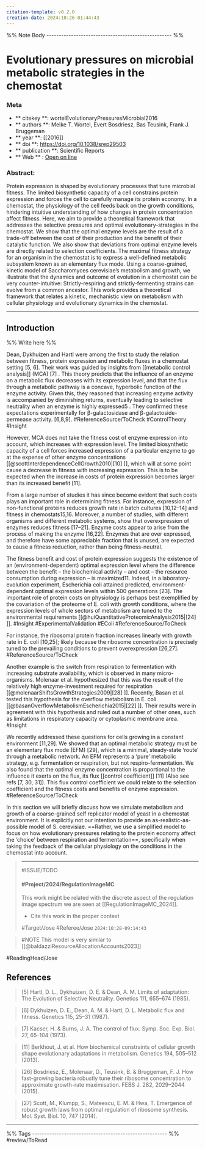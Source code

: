 ```yaml
---
citation-template: v0.2.0
creation-date: 2024:10:26-01:44:43
---
```


%% Note Body --------------------------------------------------- %%
# Evolutionary pressures on microbial metabolic strategies in the chemostat

### Meta
- ** citekey **: wortelEvolutionaryPressuresMicrobial2016
- ** authors **: Meike T. Wortel, Evert Bosdriesz, Bas Teusink, Frank J. Bruggeman
- ** year **: [[2016]]
- ** doi **: https://doi.org/10.1038/srep29503
- ** publication **: Scientific Reports
- ** Web ** : [Open on line](https://www.nature.com/articles/srep29503)


### Abstract:

Protein expression is shaped by evolutionary processes that tune microbial fitness. The limited biosynthetic capacity of a cell constrains protein expression and forces the cell to carefully manage its protein economy. In a chemostat, the physiology of the cell feeds back on the growth conditions, hindering intuitive understanding of how changes in protein concentration affect fitness. Here, we aim to provide a theoretical framework that addresses the selective pressures and optimal evolutionary-strategies in the chemostat. We show that the optimal enzyme levels are the result of a trade-off between the cost of their production and the benefit of their catalytic function. We also show that deviations from optimal enzyme levels are directly related to selection coefficients. The maximal fitness strategy for an organism in the chemostat is to express a well-defined metabolic subsystem known as an elementary flux mode. Using a coarse-grained, kinetic model of Saccharomyces cerevisiae’s metabolism and growth, we illustrate that the dynamics and outcome of evolution in a chemostat can be very counter-intuitive: Strictly-respiring and strictly-fermenting strains can evolve from a common ancestor. This work provides a theoretical framework that relates a kinetic, mechanistic view on metabolism with cellular physiology and evolutionary dynamics in the chemostat.

___

## Introduction

%% Write here %%

Dean, Dykhuizen and Hartl were among the first to study the relation between fitness, protein expression and metabolic fluxes in a chemostat setting [5, 6]. Their work was guided by insights from [[metabolic control analysis]] (MCA) [7] . This theory predicts that the influence of an enzyme on a metabolic flux decreases with its expression level, and that the flux through a metabolic pathway is a concave, hyperbolic function of the enzyme activity. Given this, they reasoned that increasing enzyme activity is accompanied by diminishing returns, eventually leading to selective neutrality when an enzyme is highly expressed5 . They confirmed these expectations experimentally for β-galactosidase and β-galactoside-permease activity. [6,8,9]. #ReferenceSource/ToCheck #ControlTheory #Insight 

However, MCA does not take the fitness cost of enzyme expression into account, which increases with expression level. The limited biosynthetic capacity of a cell forces increased expression of a particular enzyme to go at the expense of other enzyme concentrations [[@scottInterdependenceCellGrowth2010|[10] ]], which will at some point cause a decrease in fitness with increasing expression. This is to be expected when the increase in costs of protein expression becomes larger than its increased benefit [11].

From a large number of studies it has since become evident that such costs plays an important role in determining fitness. For instance, expression of non-functional proteins reduces growth rate in batch cultures [10,12–14] and fitness in chemostats15,16. Moreover, a number of studies, with different organisms and different metabolic systems, show that overexpression of enzymes reduces fitness [17–21]. Enzyme costs appear to arise from the process of making the enzyme [16,22]. Enzymes that are over expressed, and therefore have some appreciable fraction that is unused, are expected to cause a fitness reduction, rather than being fitness-neutral.

The fitness benefit and cost of protein expression suggests the existence of an (environment-dependent) optimal expression level where the difference between the benefit – the biochemical activity – and cost – the resource consumption during expression – is maximized11. Indeed, in a laboratory-evolution experiment, Escherichia coli attained predicted, environment-dependent optimal expression levels within 500 generations [23]. The important role of protein costs on physiology is perhaps best exemplified by the covariation of the proteome of E. coli with growth conditions, where the expression levels of whole sectors of metabolism are tuned to the environmental requirements [[@huiQuantitativeProteomicAnalysis2015|[24] ]]. #Insight #ExperimentalValidation #EColi #ReferenceSource/ToCheck 

For instance, the ribosomal protein fraction increases linearly with growth rate in E. coli [10,25]; likely because the ribosome concentration is precisely tuned to the prevailing conditions to prevent overexpression [26,27]. #ReferenceSource/ToCheck 

Another example is the switch from respiration to fermentation with increasing substrate availability, which is observed in many micro-organisms. Molenaar et al. hypothesized that this was the result of the relatively high enzyme-investment required for respiration [[@molenaarShiftsGrowthStrategies2009|[28] ]]. Recently, Basan et al. tested this hypothesis for the overflow metabolism in E. coli [[@basanOverflowMetabolismEscherichia2015|[22] ]]. Their results were in agreement with this hypothesis and ruled out a number of other ones, such as limitations in respiratory capacity or cytoplasmic membrane area. #Insight 

We recently addressed these questions for cells growing in a constant environment [11,29]. We showed that an optimal metabolic strategy must be an elementary flux mode (EFM) [29], which is a minimal, steady-state ‘route’ through a metabolic network. An EFM represents a ‘pure’ metabolic strategy, e.g. fermentation or respiration, but not respiro-fermentation. We also found that the optimal enzyme concentration is proportional to the influence it exerts on the flux, its flux [[control coefficient]] [11] (Also see refs [7, 30, 31]). This flux control coefficient we could relate to the selection coefficient and the fitness costs and benefits of enzyme expression. #ReferenceSource/ToCheck 

In this section we will briefly discuss how we simulate metabolism and growth of a coarse-grained self replicator model of yeast in a chemostat environment. It is explicitly not our intention to provide an as-realistic-as-possible model of S. cerevisiae. ==Rather, we use a simplified model to focus on how evolutionary pressures relating to the protein economy affect the ‘choice’ between respiration and fermentation==, specifically when taking the feedback of the cellular physiology on the conditions in the chemostat into account.

> ***
> #ISSUE/TODO
> 
> #### #Project/2024/RegulationImageMC 
> 
>  This work might be related with the discrete aspect of the regulation image spectrum we are seen at [[RegulationImageMC_2024]]. 
>  - Cite this work in the proper context
> 
> #Target/Jose #Referee/Jose
> `2024:10:28-09:14:43`

> #NOTE This model is very similar to [[@baldazziResourceAllocationAccounts2023]]



#ReadingHead/Jose 

## References

> [5] Hartl, D. L., Dykhuizen, D. E. & Dean, A. M. Limits of adaptation: The Evolution of Selective Neutrality. Genetics 111, 655–674 (1985).

> [6] Dykhuizen, D. E., Dean, A. M. & Hartl, D. L. Metabolic flux and fitness. Genetics 115, 25–31 (1987).

> [7] Kacser, H. & Burns, J. A. The control of flux. Symp. Soc. Exp. Biol. 27, 65–104 (1973).

> [11] Berkhout, J. et al. How biochemical constraints of cellular growth shape evolutionary adaptations in metabolism. Genetics 194, 505–512 (2013).

> [26] Bosdriesz, E., Molenaar, D., Teusink, B. & Bruggeman, F. J. How fast-growing bacteria robustly tune their ribosome concentration to approximate growth-rate maximisation. FEBS J. 282, 2029–2044 (2015).

> [27] Scott, M., Klumpp, S., Mateescu, E. M. & Hwa, T. Emergence of robust growth laws from optimal regulation of ribosome synthesis. Mol. Syst. Biol. 10, 747 (2014).

___
%% Tags  ------------------------------------------------------- %%
#review/ToRead
